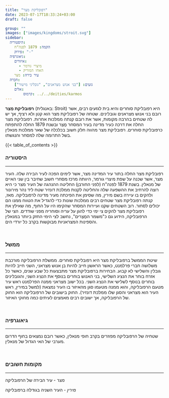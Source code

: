 ```yaml
---
title: "רפובליקת מצר"
date: 2023-07-17T18:33:24+03:00
draft: false

group: ""
images: ["images/kingdoms/stroit.svg"]
sidebar:
  היסטוריה:
    הקמה: 1879 לפנה"ח
    פירוק: "-"
  גיאוגרפיה:
    איזורים: 
      - מיצרי גורמר
      - האחו המוריק
    עיר בירה: מצר
  חברה:
    גזעים: ["בני אנוש מצראנים", "גובליני מישור"]
    אלים:
        קרמוס: ../../deities/karmos
---
```

**רפובליקת מֶצֵר** (באנגלית: Stroit) היא רפובליקת סוחרים והיא בית לגזעים רבים, אשר רובם בני אנוש מצראנים וגובלינים. שטחה של רפובליקת מצר הוא קטן ולא רציף, אך יש לה שטחים בהרבה מקומות, אשר את רובם קנתה ממלכות אחרות. רפובליקת מצר החלה את דרכה כעיר מדינה בעיר המסחר מֶצֵר ובשנת 1879 החלה להתפתח כרפובליקת סוחרים. רפובליקת מצר מהווה חלק חשוב בכלכלה של שאר ממלכות מנאלין בשל התרומה שלה למסחר והנגשתו. 

{{< table_of_contents >}}

### היסטוריה
---
רפובליקת מצר החלה בתור עיר המדינה מצר, אשר לימים הפכה לעיר הבירה שלה. העיר מצר, אשר שכנה על שפת מיצרי גורמר, היוותה מרכז מסחרי חשוב שחיבר בין שני האיים של מנאלין. בשנת 1879 לפנה"ח (לפני החורבן) החליטה ההנהגה של העיר מצר כי היא רוצה להרחיב את ההשפעה שלה והחליטה לקנות ממלכת דונזיר שטח ליד נהר מירונור ולהקים בו עיירה בשם מירין, מה שסימן את הפיכתה מעיר מדינה לרפובליקה. מאז, קנתה רפובליקת מצר שטחים רבים ממלכות שונות כדי להגדיל את הטווח ממנו הם יכולים לסחור. רוב השטחים שקנו ועיירות המסחר שהקימו היו על החוף, מה שאילץ את רפובליקת מצר להקים צי ימי כדי להגן על עריה וסוחריה מפני שודדים. הצי של הרפובליקה, הידוע גם כ"משמר המֶצַרים", נחשב לצי הימי החזק ביותר במנאלין והספינות המצראניות מבוקשות בקרב כל יורדי הים. 

&nbsp;

### ממשל
---
שיטת הממשל ברפובליקת מצר היא רפובליקת סוחרים. ממשלת הרפובליקה מורכבת משלושה חברי פרלמנט, כאשר הראשון חייב להיות בן אנוש מצראני, השני חייב להיות גובלין והשלישי לא קבוע. הבחירות ברפובליקת מצר מתבצעות כל שבע שנים, כאשר כל אזרח בוחר את הנציג השלישי, בני האנוש בוחרים בנוסף את הנציג השני, והגובלינים בוחרים בנוסף לשלישי את הנציג השני. בכל ישוב מצראני ממנה הפרלמנט ראש עיר מטעם הרפובליקה, והוא ממנה מטעמו סגן מהאיזור בו העיר נמצאת (למשל במירין, ראש העיר הוא מצראני והסגן שלו ממלכת דונזיר). החוק בישובים של הרפובליקה הוא החוק של הרפובליקה, אך ישובים רבים מאמצים לעיתים כמה מחוקי האיזור. 

&nbsp;

### גיאוגרפיה
---
שטחיה של הרפובליקה מפוזרים בקרב חופי מנאלין, כאשר רובם נמצאים בחוף הדרום מערבי של האי הגדול של מנאלין. 

&nbsp;

### מקומות חשובים
---
_מצר_ - עיר הבירה של הרפובליקה

_מירין_ - העיר השניה בגודלה ברפובליקה